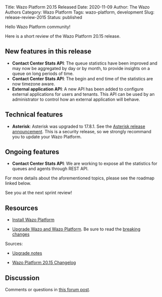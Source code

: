 Title: Wazo Platform 20.15 Released
Date: 2020-11-09
Author: The Wazo Authors
Category: Wazo Platform
Tags: wazo-platform, development
Slug: release-review-2015
Status: published

Hello Wazo Platform community!

Here is a short review of the Wazo Platform 20.15 release.

## New features in this release

* **Contact Center Stats API**: The queue statistics have been improved and may now be aggregated by day or by month, to provide insights on a queue on long periods of time.
* **Contact Center Stats API**: The begin and end time of the statistics are now timezone aware.
* **External application API**: A new API has been added to configure external applications for users and tenants. This API can be used by an administrator to control how an external application will behave.

## Technical features

* **Asterisk**: Asterisk was upgraded to 17.8.1. See the [Asterisk release announcement](https://www.asterisk.org/asterisk-news/asterisk-17-8-1-now-available/). This is a security release, so we strongly recommand you to update your Wazo Platform.

## Ongoing features

* **Contact Center Stats API**: We are working to expose all the statistics for queues and agents through REST API.

For more details about the aforementioned topics, please see the roadmap linked below.

See you at the next sprint review!

## Resources

* [Install Wazo Platform](/install)

* [Upgrade Wazo and Wazo Platform](/uc-doc/upgrade/). Be sure to read the [breaking changes](/uc-doc/upgrade/upgrade_notes#20-15)

Sources:

* [Upgrade notes](/uc-doc/upgrade/upgrade_notes#20-15)

* [Wazo Platform 20.15 Changelog](https://wazo-dev.atlassian.net/secure/ReleaseNote.jspa?projectId=10011&version=10135)

## Discussion

Comments or questions in [this forum post](https://wazo-platform.discourse.group/t/blog-wazo-platform-20-15-released).
